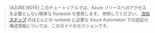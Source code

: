 > [AZURE.NOTE]
> このチュートリアルでは、Azure リソースへのアクセスを必要としない簡単な Runbook を使用します。 参照してください、 [次のステップ](#nextsteps) のほとんどの runbook に必要な Azure Automation での認証の構成情報については、このガイドのセクションです。 





